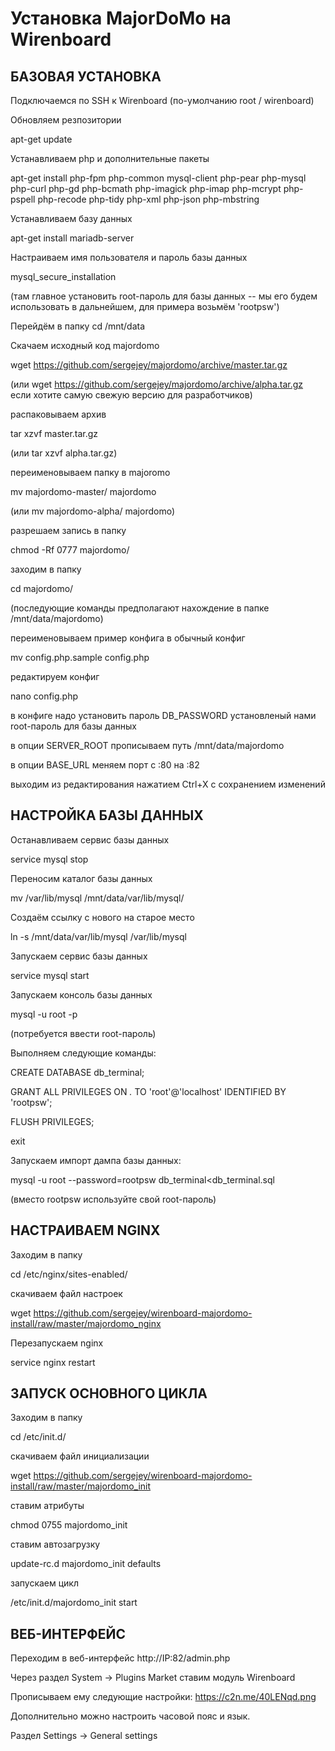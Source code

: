 # Установка MajorDoMo на Wirenboard

## БАЗОВАЯ УСТАНОВКА

Подключаемся по SSH к Wirenboard (по-умолчанию root / wirenboard)

Обновляем резпозитории

apt-get update

Устанавливаем php и дополнительные пакеты

apt-get install php-fpm php-common mysql-client php-pear php-mysql php-curl php-gd php-bcmath php-imagick php-imap php-mcrypt php-pspell php-recode php-tidy php-xml php-json php-mbstring

Устанавливаем базу данных

apt-get install mariadb-server

Настраиваем имя пользователя и пароль базы данных

mysql_secure_installation

(там главное установить root-пароль для базы данных -- мы его будем использовать в дальнейшем, для примера возьмём 'rootpsw')

Перейдём в папку
cd /mnt/data

Скачаем исходный код majordomo

wget https://github.com/sergejey/majordomo/archive/master.tar.gz

(или wget https://github.com/sergejey/majordomo/archive/alpha.tar.gz если хотите самую свежую версию для разработчиков)

распаковываем архив

tar xzvf master.tar.gz

(или tar xzvf alpha.tar.gz)

переименовываем папку в majoromo

mv majordomo-master/ majordomo

(или mv majordomo-alpha/ majordomo)

разрешаем запись в папку

chmod -Rf 0777 majordomo/

заходим в папку

cd majordomo/

(последующие команды предполагают нахождение в папке /mnt/data/majordomo)

переименовываем пример конфига в обычный конфиг

mv config.php.sample config.php

редактируем конфиг

nano config.php

в конфиге надо установить пароль DB_PASSWORD установленый нами root-пароль для базы данных

в опции SERVER_ROOT прописываем путь /mnt/data/majordomo

в опции BASE_URL меняем порт с :80 на :82

выходим из редактирования нажатием Ctrl+X с сохранением изменений

## НАСТРОЙКА БАЗЫ ДАННЫХ

Останавливаем сервис базы данных

service mysql stop

Переносим каталог базы данных

mv /var/lib/mysql /mnt/data/var/lib/mysql/

Создаём ссылку с нового на старое место

ln -s /mnt/data/var/lib/mysql /var/lib/mysql

Запускаем сервис базы данных

service mysql start

Запускаем консоль базы данных

mysql -u root -p

(потребуется ввести root-пароль)

Выполняем следующие команды:

CREATE DATABASE db_terminal;

GRANT ALL PRIVILEGES ON *.* TO 'root'@'localhost' IDENTIFIED BY 'rootpsw';

FLUSH PRIVILEGES;

exit

Запускаем импорт дампа базы данных:

mysql -u root --password=rootpsw db_terminal<db_terminal.sql

(вместо rootpsw используйте свой root-пароль)

## НАСТРАИВАЕМ NGINX

Заходим в папку

cd /etc/nginx/sites-enabled/

скачиваем файл настроек

wget https://github.com/sergejey/wirenboard-majordomo-install/raw/master/majordomo_nginx

Перезапускаем nginx

service nginx restart

## ЗАПУСК ОСНОВНОГО ЦИКЛА

Заходим в папку

cd /etc/init.d/

скачиваем файл инициализации

wget https://github.com/sergejey/wirenboard-majordomo-install/raw/master/majordomo_init

ставим атрибуты

chmod 0755 majordomo_init

ставим автозагрузку

update-rc.d majordomo_init defaults

запускаем цикл

/etc/init.d/majordomo_init start

## ВЕБ-ИНТЕРФЕЙС

Переходим в веб-интерфейс http://IP:82/admin.php

Через раздел System -> Plugins Market ставим модуль Wirenboard

Прописываем ему следующие настройки:
https://c2n.me/40LENqd.png

Дополнительно можно настроить часовой пояс и язык.

Раздел Settings -> General settings